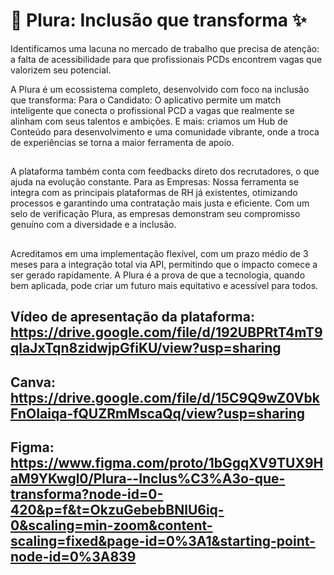 # 💜 Plura: Inclusão que transforma ✨

Identificamos uma lacuna no mercado de trabalho que precisa de atenção: a falta de acessibilidade para que profissionais PCDs encontrem vagas que valorizem seu potencial. 

A Plura é um ecossistema completo, desenvolvido com foco na inclusão que transforma:
Para o Candidato: O aplicativo permite um match inteligente que conecta o profissional PCD a vagas que realmente se alinham com seus talentos e ambições. E mais: criamos um Hub de Conteúdo para desenvolvimento e uma comunidade vibrante, onde a troca de experiências se torna a maior ferramenta de apoio.

##

A plataforma também conta com feedbacks direto dos recrutadores, o que ajuda na evolução constante.
Para as Empresas: Nossa ferramenta se integra com as principais plataformas de RH já existentes, otimizando processos e garantindo uma contratação mais justa e eficiente. Com um selo de verificação Plura, as empresas demonstram seu compromisso genuíno com a diversidade e a inclusão.

##

Acreditamos em uma implementação flexível, com um prazo médio de 3 meses para a integração total via API, permitindo que o impacto comece a ser gerado rapidamente. A Plura é a prova de que a tecnologia, quando bem aplicada, pode criar um futuro mais equitativo e acessível para todos.

Vídeo de apresentação da plataforma: https://drive.google.com/file/d/192UBPRtT4mT9qlaJxTqn8zidwjpGfiKU/view?usp=sharing
---
Canva: https://drive.google.com/file/d/15C9Q9wZ0VbkFnOIaiqa-fQUZRmMscaQq/view?usp=sharing
---
Figma: https://www.figma.com/proto/1bGgqXV9TUX9HaM9YKwgl0/Plura--Inclus%C3%A3o-que-transforma?node-id=0-420&p=f&t=OkzuGebebBNlU6iq-0&scaling=min-zoom&content-scaling=fixed&page-id=0%3A1&starting-point-node-id=0%3A839
---
